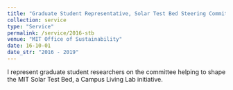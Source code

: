 ```yaml
---
title: "Graduate Student Representative, Solar Test Bed Steering Committee"
collection: service
type: "Service"
permalink: /service/2016-stb
venue: "MIT Office of Sustainability"
date: 16-10-01
date_str: "2016 - 2019"
---
```


I represent graduate student researchers on the committee helping to shape the MIT Solar Test Bed, a Campus Living Lab initiative.
